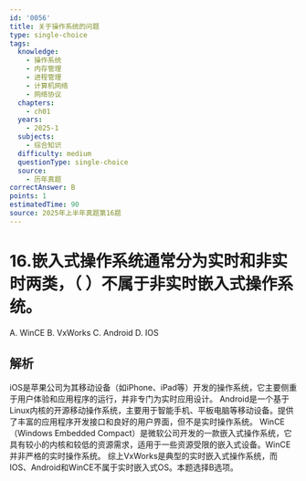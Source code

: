 ```yaml
---
id: '0056'
title: 关于操作系统的问题
type: single-choice
tags:
  knowledge:
    - 操作系统
    - 内存管理
    - 进程管理
    - 计算机网络
    - 网络协议
  chapters:
    - ch01
  years:
    - 2025-1
  subjects:
    - 综合知识
  difficulty: medium
  questionType: single-choice
  source:
    - 历年真题
correctAnswer: B
points: 1
estimatedTime: 90
source: 2025年上半年真题第16题
---
```

# 16.嵌入式操作系统通常分为实时和非实时两类，（ ）不属于非实时嵌入式操作系统。

A. WinCE
B. VxWorks
C. Android
D. IOS

## 解析

iOS是苹果公司为其移动设备（如iPhone、iPad等）开发的操作系统，它主要侧重于用户体验和应用程序的运行，并非专门为实时应用设计。
Android是一个基于Linux内核的开源移动操作系统，主要用于智能手机、平板电脑等移动设备。提供了丰富的应用程序开发接口和良好的用户界面，但不是实时操作系统。
WinCE（Windows Embedded Compact）是微软公司开发的一款嵌入式操作系统，它具有较小的内核和较低的资源需求，适用于一些资源受限的嵌入式设备。WinCE并非严格的实时操作系统。
综上VxWorks是典型的实时嵌入式操作系统，而IOS、Android和WinCE不属于实时嵌入式OS。本题选择B选项。
